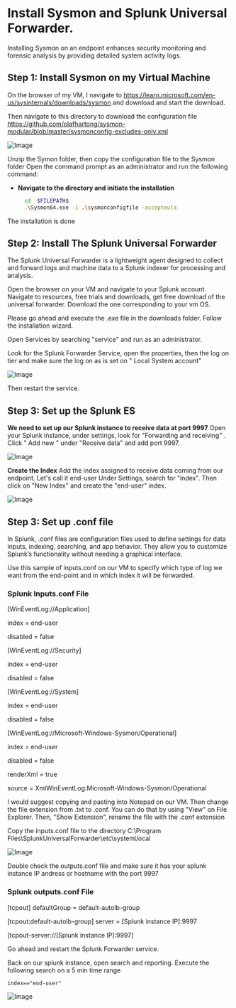 # Install Sysmon and Splunk Universal Forwarder.
  Installing Sysmon on an endpoint enhances security monitoring and forensic analysis by providing detailed system activity logs.

## Step 1: Install Sysmon on my Virtual Machine
   On the browser of my VM, I navigate to https://learn.microsoft.com/en-us/sysinternals/downloads/sysmon and download and start the download. 

   Then navigate to this directory to download the configuration file https://github.com/olafhartong/sysmon-modular/blob/master/sysmonconfig-excludes-only.xml

   ![Image](https://github.com/user-attachments/assets/64626635-fc65-40f8-8e78-a847a97fffbc)

  Unzip the Symon folder, then copy the configuration file to the Sysmon folder
 Open the command prompt as an administrator and run the following command:

- **Navigate to the directory and initiate the installation**
  ```bash 
    cd  $FILEPATH$
    .\Sysmon64.exe -i .\sysmonconfigfile -accepteula
  ```


The installation is done



## Step 2: Install The Splunk Universal Forwarder


The Splunk Universal Forwarder is a lightweight agent designed to collect and forward logs and machine data to a Splunk indexer for processing and analysis.

Open the browser on your VM and navigate to your Splunk account. Navigate to resources, free trials and downloads, get free download of the universal forwarder. Download the one corresponding to your vm OS.

Please go ahead and execute the .exe file in the downloads folder. Follow the installation wizard.  

Open Services by searching "service" and run as an administrator.

Look for the Splunk Forwarder Service, open the properties, then the log on tier and make sure the log on as is set on " Local System account" 

![Image](https://github.com/user-attachments/assets/79f7a30d-2297-40d0-8df4-6d243f687a80)


Then restart the service. 

## Step 3: Set up the Splunk ES


**We need to set up our Splunk instance to receive data at port 9997**
Open your Splunk instance, under settings, look for "Forwarding and receiving" . Click " Add new " under "Receive data" and add port 9997. 

![Image](https://github.com/user-attachments/assets/d7cb4042-16de-4d92-bf16-35b12255aee8)

**Create the Index**
    Add the index assigned to receive data coming from our endpoint. Let's call it end-user
Under Settings, search for "index". Then click on "New Index" and create the "end-user" index.

![Image](https://github.com/user-attachments/assets/5b99a6d9-7d94-497d-991e-ae556e4f95a7)

## Step 3: Set up .conf file



In Splunk, .conf files are configuration files used to define settings for data inputs, indexing, searching, and app behavior. They allow you to customize Splunk’s functionality without needing a graphical interface.

Use this sample of inputs.conf on our VM to specify which type of log we want from the end-point and in which index it will be forwarded. 

### Splunk Inputs.conf File

[WinEventLog://Application]

index = end-user

disabled = false


[WinEventLog://Security]

index = end-user

disabled = false


[WinEventLog://System]

index = end-user

disabled = false


[WinEventLog://Microsoft-Windows-Sysmon/Operational]

index = end-user

disabled = false

renderXml = true

source = XmlWinEventLog:Microsoft-Windows-Sysmon/Operational






 I would suggest copying and pasting into Notepad on our VM. Then change the file extension from .txt to .conf. You can do that by using "View" on File Explorer. Then, "Show Extension", rename the file with the .conf extension 

 Copy the inputs.conf file to the directory C:\Program Files\SplunkUniversalForwarder\etc\system\local 

 ![Image](https://github.com/user-attachments/assets/4f01bfd6-f4f3-46c3-a613-936f6dbc10eb)


 Double check the outputs.conf file and make sure it has your splunk instance IP andress or hostname with the port 9997

 ### Splunk outputs.conf File

[tcpout]
defaultGroup = default-autolb-group

[tcpout:default-autolb-group]
server = [Splunk instance IP]:9997

[tcpout-server://[Splunk instance IP]:9997]



Go ahead and restart the Splunk Forwarder service. 

Back on our splunk instance, open search and reporting. Execute the following search on a 5 min time range 

``
index=="end-user"
``


![Image](https://github.com/user-attachments/assets/17d985b3-9103-4029-b527-aba19537c28c)




